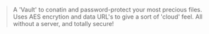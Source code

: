> A 'Vault' to conatin and password-protect your most precious files. Uses AES encrytion and data URL's to give a sort of 'cloud' feel. All without a server, and totally secure!
